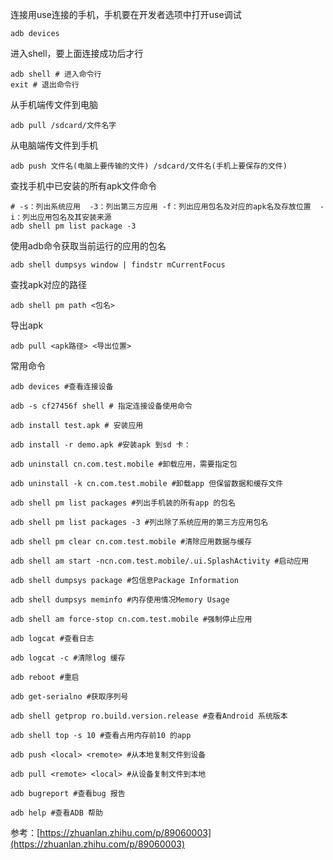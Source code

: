 连接用use连接的手机，手机要在开发者选项中打开use调试

```shell
adb devices
```

进入shell，要上面连接成功后才行

```shell
adb shell # 进入命令行
exit # 退出命令行
```

从手机端传文件到电脑

```shell
adb pull /sdcard/文件名字
```

从电脑端传文件到手机

```shell
adb push 文件名(电脑上要传输的文件) /sdcard/文件名(手机上要保存的文件)
```

查找手机中已安装的所有apk文件命令

```shell
# -s：列出系统应用  -3：列出第三方应用 -f：列出应用包名及对应的apk名及存放位置  -i：列出应用包名及其安装来源
adb shell pm list package -3 
```

使用adb命令获取当前运行的应用的包名

```shell
adb shell dumpsys window | findstr mCurrentFocus
```

查找apk对应的路径 

```shell
adb shell pm path <包名>
```

导出apk 

```shell
adb pull <apk路径> <导出位置>
```

常用命令

```shell
adb devices #查看连接设备

adb -s cf27456f shell # 指定连接设备使用命令

adb install test.apk # 安装应用

adb install -r demo.apk #安装apk 到sd 卡：

adb uninstall cn.com.test.mobile #卸载应用，需要指定包

adb uninstall -k cn.com.test.mobile #卸载app 但保留数据和缓存文件

adb shell pm list packages #列出手机装的所有app 的包名

adb shell pm list packages -3 #列出除了系统应用的第三方应用包名

adb shell pm clear cn.com.test.mobile #清除应用数据与缓存

adb shell am start -ncn.com.test.mobile/.ui.SplashActivity #启动应用

adb shell dumpsys package #包信息Package Information

adb shell dumpsys meminfo #内存使用情况Memory Usage

adb shell am force-stop cn.com.test.mobile #强制停止应用

adb logcat #查看日志

adb logcat -c #清除log 缓存

adb reboot #重启

adb get-serialno #获取序列号

adb shell getprop ro.build.version.release #查看Android 系统版本

adb shell top -s 10 #查看占用内存前10 的app

adb push <local> <remote> #从本地复制文件到设备

adb pull <remote> <local> #从设备复制文件到本地

adb bugreport #查看bug 报告

adb help #查看ADB 帮助
```

参考：[https://zhuanlan.zhihu.com/p/89060003](https://zhuanlan.zhihu.com/p/89060003)

